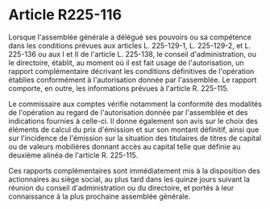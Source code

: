 # Article R225-116

Lorsque l'assemblée générale a délégué ses pouvoirs ou sa compétence dans les conditions prévues aux articles L. 225-129-1, L. 225-129-2, et L. 225-136 ou aux I et II de l'article L. 225-138, le conseil d'administration, ou le directoire, établit, au moment où il est fait usage de l'autorisation, un rapport complémentaire décrivant les conditions définitives de l'opération établies conformément à l'autorisation donnée par l'assemblée. Le rapport comporte, en outre, les informations prévues à l'article R. 225-115.

Le commissaire aux comptes vérifie notamment la conformité des modalités de l'opération au regard de l'autorisation donnée par l'assemblée et des indications fournies à celle-ci. Il donne également son avis sur le choix des éléments de calcul du prix d'émission et sur son montant définitif, ainsi que sur l'incidence de l'émission sur la situation des titulaires de titres de capital ou de valeurs mobilières donnant accès au capital telle que définie au deuxième alinéa de l'article R. 225-115.

Ces rapports complémentaires sont immédiatement mis à la disposition des actionnaires au siège social, au plus tard dans les quinze jours suivant la réunion du conseil d'administration ou du directoire, et portés à leur connaissance à la plus prochaine assemblée générale.
